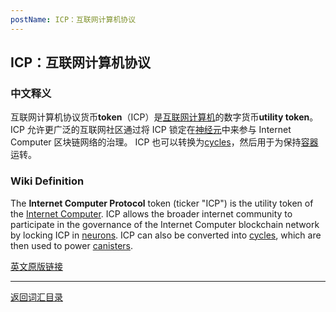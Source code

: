 ```yaml
---
postName: ICP：互联网计算机协议
---
```

## ICP：互联网计算机协议
### 中文释义
互联网计算机协议货币**token**（ICP）是[互联网计算机](ic)的数字货币**utility token**。 ICP 允许更广泛的互联网社区通过将 ICP 锁定在[神经元](../N/neuron)中来参与 Internet Computer 区块链网络的治理。 ICP 也可以转换为[cycles](../C/cycles)，然后用于为保持[容器](../C/canisters)运转。
### Wiki Definition
The **Internet Computer Protocol** token (ticker "ICP") is the utility token of the [Internet Computer](ic). ICP allows the broader internet community to participate in the governance of the Internet Computer blockchain network by locking ICP in [neurons](../N/neuron). ICP can also be converted into [cycles](../C/cycles), which are then used to power [canisters](../C/canisters).

[英文原版链接](https://wiki.internetcomputer.org/wiki/Glossary#ICP)

---
[返回词汇目录](../glossary)